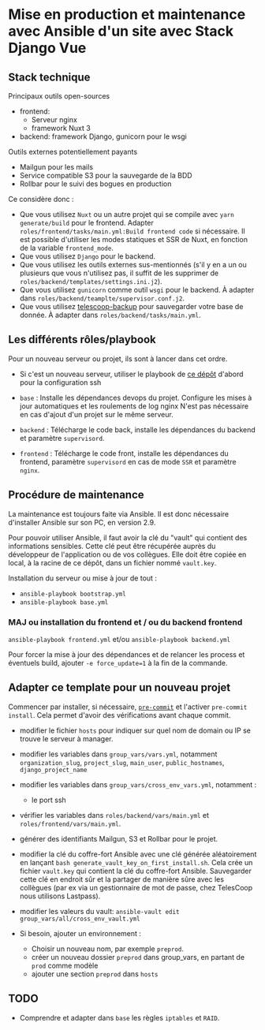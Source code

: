 
# Mise en production et maintenance avec Ansible d'un site avec Stack Django Vue

## Stack technique

Principaux outils open-sources

- frontend:
  - Serveur nginx
  - framework Nuxt 3
- backend: framework Django, gunicorn pour le wsgi

Outils externes potentiellement payants

- Mailgun pour les mails
- Service compatible S3 pour la sauvegarde de la BDD
- Rollbar pour le suivi des bogues en production

Ce considère donc :

- Que vous utilisez `Nuxt` ou un autre projet qui se compile avec
  `yarn generate/build` pour le frontend. Adapter
  `roles/frontend/tasks/main.yml:Build frontend code` si nécessaire.
  Il est possible d'utiliser les modes statiques et SSR de Nuxt, en fonction
  de la variable `frontend_mode`.
- Que vous utilisez `Django` pour le backend.
- Que vous utilisez les outils externes sus-mentionnés (s'il y en a
  un ou plusieurs que vous n'utilisez pas, il suffit de les supprimer de
  `roles/backend/templates/settings.ini.j2`).
- Que vous utilisez `gunicorn` comme outil `wsgi` pour le backend. À adapter
  dans `roles/backend/teamplte/supervisor.conf.j2`.
- Que vous utilisez
  [telescoop-backup](https://github.com/TelesCoop/telescoop-backup)
  pour sauvegarder votre base de donnée. À adapter dans `roles/backend/tasks/main.yml`.

## Les différents rôles/playbook

Pour un nouveau serveur ou projet, ils sont à lancer dans cet ordre.

- Si c'est un nouveau serveur, utiliser le playbook de
  [ce dépôt](https://github.com/TelesCoop/ansible-ssh-config)
  d'abord pour la configuration ssh

- `base` : Installe les dépendances devops du projet. Configure les mises à jour
  automatiques et les roulements de log nginx
  N'est pas nécessaire en cas d'ajout d'un projet sur le même serveur.

- `backend` : Télécharge le code back, installe les dépendances du backend et paramètre
  `supervisord`.

- `frontend` : Télécharge le code front, installe les dépendances du frontend,
  paramètre `supervisord` en cas de mode `SSR` et paramètre `nginx`.

## Procédure de maintenance

La maintenance est toujours faite via Ansible. Il est donc
nécessaire d'installer Ansible sur son PC, en version 2.9.

Pour pouvoir utiliser Ansible, il faut avoir la clé du
"vault" qui contient des informations sensibles.
Cette clé peut être récupérée auprès du développeur de l'application ou
de vos collègues.
Elle doit être copiée en local, à la racine de ce dépôt, dans un fichier
nommé `vault.key`.

Installation du serveur ou mise à jour de tout :

- `ansible-playbook bootstrap.yml`
- `ansible-playbook base.yml`

### MAJ ou installation du frontend et / ou du backend frontend

`ansible-playbook frontend.yml` et/ou `ansible-playbook backend.yml`

Pour forcer la mise à jour des dépendances et de relancer les process et éventuels
build, ajouter `-e force_update=1` à la fin de la commande.

## Adapter ce template pour un nouveau projet

Commencer par installer, si nécessaire, [`pre-commit`](https://pre-commit.com/)
et l'activer `pre-commit install`. Cela permet d'avoir des vérifications avant
chaque commit.

- modifier le fichier `hosts` pour indiquer sur quel nom de domain ou IP se trouve
  le serveur à manager.
- modifier les variables dans `group_vars/vars.yml`, notamment
  `organization_slug`, `project_slug`, `main_user`, `public_hostnames`, `django_project_name`
- modifier les variables dans `group_vars/cross_env_vars.yml`, notamment :
  - le port ssh
- vérifier les variables dans `roles/backend/vars/main.yml` et `roles/frontend/vars/main.yml`.
- générer des identifiants Mailgun, S3 et Rollbar pour le projet.
- modifier la clé du coffre-fort Ansible avec une clé générée aléatoirement en
  lançant `bash generate_vault_key_on_first_install.sh`. Cela crée un fichier
  `vault.key` qui contient la clé du coffre-fort Ansible. Sauvegarder cette clé
  en endroit sûr et la partager de manière sûre avec les collègues
  (par ex via un gestionnaire de mot de passe, chez TelesCoop nous utilisons Lastpass).
- modifier les valeurs du vault: `ansible-vault edit group_vars/all/cross_env_vault.yml`
- Si besoin, ajouter un environnement :

  - Choisir un nouveau nom, par exemple `preprod`.
  - créer un nouveau dossier `preprod` dans group_vars, en partant de `prod` comme
  modèle
  - ajouter une section `preprod` dans `hosts`

## TODO

- Comprendre et adapter dans `base` les règles `iptables` et `RAID`.

